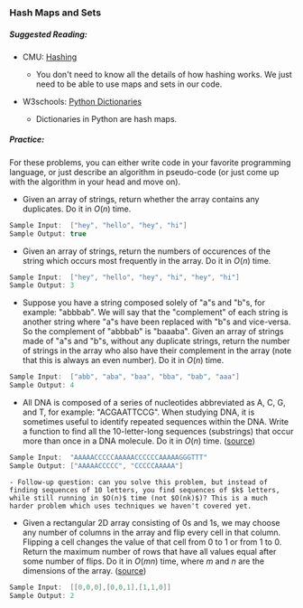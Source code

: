 ### Hash Maps and Sets

##### Suggested Reading:

- CMU: [Hashing](https://www.cs.cmu.edu/~adamchik/15-121/lectures/Hashing/hashing.html)

	- You don't need to know all the details of how hashing works. We just need to be able to use maps and sets in our code.

- W3schools: [Python Dictionaries](https://www.w3schools.com/python/python_dictionaries.asp)

	- Dictionaries in Python are hash maps.

##### Practice:

For these problems, you can either write code in your favorite programming language, or just describe an algorithm in pseudo-code (or just come up with the algorithm in your head and move on).

- Given an array of strings, return whether the array contains any duplicates. Do it in $O(n)$ time.
```C
Sample Input:  ["hey", "hello", "hey", "hi"]
Sample Output: true
```

- Given an array of strings, return the numbers of occurences of the string which occurs most frequently in the array. Do it in $O(n)$ time.
```C
Sample Input:  ["hey", "hello", "hey", "hi", "hey", "hi"]
Sample Output: 3
```

- Suppose you have a string composed solely of "a"s and "b"s, for example: "abbbab". We will say that the "complement" of each string is another string where "a"s have been replaced with "b"s and vice-versa. So the complement of "abbbab" is "baaaba". Given an array of strings made of "a"s and "b"s, without any duplicate strings, return the number of strings in the array who also have their complement in the array (note that this is always an even number). Do it in $O(n)$ time.
```C
Sample Input:  ["abb", "aba", "baa", "bba", "bab", "aaa"]
Sample Output: 4
```

- All DNA is composed of a series of nucleotides abbreviated as A, C, G, and T, for example: "ACGAATTCCG". When studying DNA, it is sometimes useful to identify repeated sequences within the DNA. Write a function to find all the 10-letter-long sequences (substrings) that occur more than once in a DNA molecule. Do it in $O(n)$ time. ([source](https://leetcode.com/problems/repeated-dna-sequences/))
```C
Sample Input:  "AAAAACCCCCAAAAACCCCCCAAAAAGGGTTT"
Sample Output: ["AAAAACCCCC", "CCCCCAAAAA"]
```

	- Follow-up question: can you solve this problem, but instead of finding sequences of 10 letters, you find sequences of $k$ letters, while still running in $O(n)$ time (not $O(nk)$)? This is a much harder problem which uses techniques we haven't covered yet.

- Given a rectangular 2D array consisting of 0s and 1s, we may choose any number of columns in the array and flip every cell in that column. Flipping a cell changes the value of that cell from 0 to 1 or from 1 to 0. Return the maximum number of rows that have all values equal after some number of flips. Do it in $O(mn)$ time, where $m$ and $n$ are the dimensions of the array. ([source](https://leetcode.com/problems/flip-columns-for-maximum-number-of-equal-rows/))
```C
Sample Input:  [[0,0,0],[0,0,1],[1,1,0]]
Sample Output: 2
```